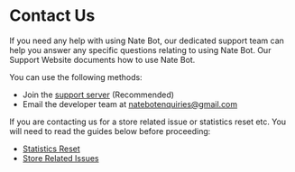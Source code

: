 # Contact Us

If you need any help with using Nate Bot, our dedicated support team can help you answer any specific questions relating to using Nate Bot. Our Support Website documents how to use Nate Bot.

You can use the following methods:
- Join the [support server](https://discord.gg/cmUFubKUtu) (Recommended)
- Email the developer team at ​[natebotenquiries@gmail.com](mailto:natebotenquiries@gmail.com)

If you are contacting us for a store related issue or statistics reset etc. You will need to read the guides below before proceeding:​
- [Statistics Reset](/common-problems/can-i-reset-my-statistics)
- [Store Related Issues](/common-problems/economy-store-purchase-problems)